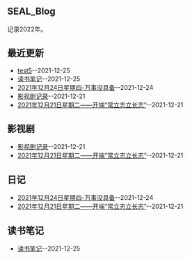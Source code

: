 ## SEAL_Blog
记录2022年。

## 最近更新
- [test5](https://github.com/SEALMichael/SEAL_Blog/issues/5)--2021-12-25
- [读书笔记](https://github.com/SEALMichael/SEAL_Blog/issues/4)--2021-12-25
- [2021年12月24日星期四-万事没具备](https://github.com/SEALMichael/SEAL_Blog/issues/3)--2021-12-24
- [影视剧记录](https://github.com/SEALMichael/SEAL_Blog/issues/2)--2021-12-21
- [2021年12月21日星期二——开端“常立志立长志”](https://github.com/SEALMichael/SEAL_Blog/issues/1)--2021-12-21
## 影视剧
- [影视剧记录](https://github.com/SEALMichael/SEAL_Blog/issues/2)--2021-12-21
- [2021年12月21日星期二——开端“常立志立长志”](https://github.com/SEALMichael/SEAL_Blog/issues/1)--2021-12-21
## 日记
- [2021年12月24日星期四-万事没具备](https://github.com/SEALMichael/SEAL_Blog/issues/3)--2021-12-24
- [2021年12月21日星期二——开端“常立志立长志”](https://github.com/SEALMichael/SEAL_Blog/issues/1)--2021-12-21
## 读书笔记
- [读书笔记](https://github.com/SEALMichael/SEAL_Blog/issues/4)--2021-12-25
